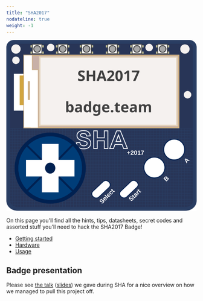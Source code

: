 ```yaml
---
title: "SHA2017"
nodateline: true
weight: -1
---
```


![SHA2017](sha2017.svg)

On this page you'll find all the hints, tips, datasheets, secret codes and assorted stuff you'll need to hack the SHA2017 Badge! 

 - [Getting started](getting_started)
 - [Hardware](hardware)
 - [Usage](usage)

## Badge presentation
Please see [the talk](https://media.ccc.de/v/SHA2017-51-sha2017_badge) ([slides](SHA2017_Badge.pdf)) we gave during SHA for a nice overview on how we managed to pull this project off.
